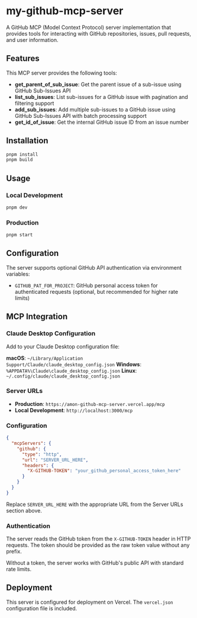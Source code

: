 # my-github-mcp-server

A GitHub MCP (Model Context Protocol) server implementation that provides tools for interacting with GitHub repositories, issues, pull requests, and user information.

## Features

This MCP server provides the following tools:

- **get_parent_of_sub_issue**: Get the parent issue of a sub-issue using GitHub Sub-Issues API
- **list_sub_issues**: List sub-issues for a GitHub issue with pagination and filtering support
- **add_sub_issues**: Add multiple sub-issues to a GitHub issue using GitHub Sub-Issues API with batch processing support
- **get_id_of_issue**: Get the internal GitHub issue ID from an issue number

## Installation

```bash
pnpm install
pnpm build
```

## Usage

### Local Development

```bash
pnpm dev
```

### Production

```bash
pnpm start
```

## Configuration

The server supports optional GitHub API authentication via environment variables:

- `GITHUB_PAT_FOR_PROJECT`: GitHub personal access token for authenticated requests (optional, but recommended for higher rate limits)

## MCP Integration

### Claude Desktop Configuration

Add to your Claude Desktop configuration file:

**macOS**: `~/Library/Application Support/Claude/claude_desktop_config.json`
**Windows**: `%APPDATA%\Claude\claude_desktop_config.json`
**Linux**: `~/.config/claude/claude_desktop_config.json`

### Server URLs

- **Production**: `https://amon-github-mcp-server.vercel.app/mcp`
- **Local Development**: `http://localhost:3000/mcp`

### Configuration

```json
{
  "mcpServers": {
    "github": {
      "type": "http",
      "url": "SERVER_URL_HERE",
      "headers": {
        "X-GITHUB-TOKEN": "your_github_personal_access_token_here"
      }
    }
  }
}
```

Replace `SERVER_URL_HERE` with the appropriate URL from the Server URLs section above.

### Authentication

The server reads the GitHub token from the `X-GITHUB-TOKEN` header in HTTP requests. The token should be provided as the raw token value without any prefix.

Without a token, the server works with GitHub's public API with standard rate limits.

## Deployment

This server is configured for deployment on Vercel. The `vercel.json` configuration file is included.
